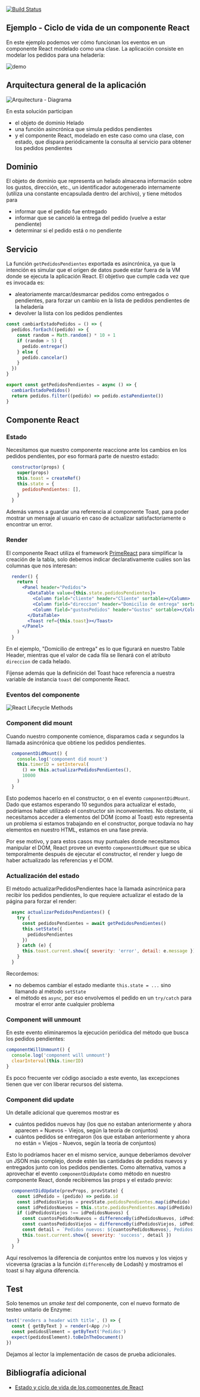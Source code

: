 
[![Build Status](https://travis-ci.com/uqbar-project/eg-heladeria-react.svg?branch=master)](https://travis-ci.com/uqbar-project/eg-heladeria-react)

## Ejemplo - Ciclo de vida de un componente React

En este ejemplo podemos ver cómo funcionan los eventos en un componente React modelado como una clase. La aplicación consiste en modelar los pedidos para una heladería:

![demo](./images/demo.gif)

## Arquitectura general de la aplicación

![Arquitectura - Diagrama](./images/Arquitectura.png)

En esta solución participan

- el objeto de dominio Helado
- una función asincrónica que simula pedidos pendientes
- y el componente React, modelado en este caso como una clase, con estado, que dispara periódicamente la consulta al servicio para obtener los pedidos pendientes

## Dominio

El objeto de dominio que representa un helado almacena información sobre los gustos, dirección, etc., un identificador autogenerado internamente (utiliza una constante encapsulada dentro del archivo), y tiene métodos para

- informar que el pedido fue entregado
- informar que se canceló la entrega del pedido (vuelve a estar pendiente)
- determinar si el pedido está o no pendiente

## Servicio

La función `getPedidosPendientes` exportada es asincrónica, ya que la intención es simular que el origen de datos puede estar fuera de la VM donde se ejecuta la aplicación React. El objetivo que cumple cada vez que es invocada es:

- aleatoriamente marcar/desmarcar pedidos como entregados o pendientes, para forzar un cambio en la lista de pedidos pendientes de la heladería
- devolver la lista con los pedidos pendientes

```js
const cambiarEstadoPedidos = () => {
  pedidos.forEach((pedido) => {
    const random = Math.random() * 10 + 1
    if (random > 5) {
      pedido.entregar()
    } else {
      pedido.cancelar()
    }
  })
}

export const getPedidosPendientes = async () => {
  cambiarEstadoPedidos()
  return pedidos.filter((pedido) => pedido.estaPendiente())
}
```

## Componente React

### Estado

Necesitamos que nuestro componente reaccione ante los cambios en los pedidos pendientes, por eso formará parte de nuestro estado:

```jsx
  constructor(props) {
    super(props)
    this.toast = createRef()
    this.state = {
      pedidosPendientes: [],
    }
  }
```

Además vamos a guardar una referencia al componente Toast, para poder mostrar un mensaje al usuario en caso de actualizar satisfactoriamente o encontrar un error.

### Render

El componente React utiliza el framework [PrimeReact](https://www.primefaces.org/primereact/) para simplificar la creación de la tabla, solo debemos indicar declarativamente cuáles son las columnas que nos interesan:

```jsx
  render() {
    return (
      <Panel header="Pedidos">
        <DataTable value={this.state.pedidosPendientes}>
          <Column field="cliente" header="Cliente" sortable></Column>
          <Column field="direccion" header="Domicilio de entrega" sortable></Column>
          <Column field="gustosPedidos" header="Gustos" sortable></Column>
        </DataTable>
        <Toast ref={this.toast}></Toast>
      </Panel>
    )
  }
```

En el ejemplo, "Domicilio de entrega" es lo que figurará en nuestro Table Header, mientras que el valor de cada fila se llenará con el atributo `direccion` de cada helado.

Fíjense además que la definición del Toast hace referencia a nuestra variable de instancia `toast` del componente React.

### Eventos del componente

![React Lifecycle Methods](./images/ReactLifecycle.png)

### Component did mount

Cuando nuestro componente comience, disparamos cada _x_ segundos la llamada asincrónica que obtiene los pedidos pendientes. 

```js
  componentDidMount() {
    console.log('component did mount')
    this.timerID = setInterval(
      () => this.actualizarPedidosPendientes(),
      10000
    )
  }
```

Esto podemos hacerlo en el constructor, o en el evento `componentDidMount`. Dado que estamos esperando 10 segundos para actualizar el estado, podríamos haber utilizado el constructor sin inconvenientes. No obstante, si necesitamos acceder a elementos del DOM (como al Toast) esto representa un problema si estamos trabajando en el constructor, porque todavía no hay elementos en nuestro HTML, estamos en una fase previa.

Por ese motivo, y para estos casos muy puntuales donde necesitamos manipular el DOM, React provee un evento `componentDidMount` que se ubica temporalmente después de ejecutar el constructor, el render y luego de haber actualizado las referencias y el DOM.

### Actualización del estado

El método actualizarPedidosPendientes hace la llamada asincrónica para recibir los pedidos pendientes, lo que requiere actualizar el estado de la página para forzar el render:

```js
  async actualizarPedidosPendientes() {
    try {
      const pedidosPendientes = await getPedidosPendientes()
      this.setState({
        pedidosPendientes
      })
    } catch (e) {
      this.toast.current.show({ severity: 'error', detail: e.message })
    }
  }
```

Recordemos:

- no debemos cambiar el estado mediante `this.state = ...` sino llamando al método `setState`
- el método es `async`, por eso envolvemos el pedido en un `try/catch` para mostrar el error ante cualquier problema

### Component will unmount

En este evento eliminaremos la ejecución periódica del método que busca los pedidos pendientes:

```js
componentWillUnmount() {
  console.log('component will unmount')
  clearInterval(this.timerID)
}
```

Es poco frecuente ver código asociado a este evento, las excepciones tienen que ver con liberar recursos del sistema.

### Component did update

Un detalle adicional que queremos mostrar es

- cuántos pedidos nuevos hay (los que no estaban anteriormente y ahora aparecen = Nuevos - Viejos, según la teoría de conjuntos)
- cuántos pedidos se entregaron (los que estaban anteriormente y ahora no están = Viejos - Nuevos, según la teoría de conjuntos)

Esto lo podríamos hacer en el mismo service, aunque deberíamos devolver un JSON más complejo, donde estén las cantidades de pedidos nuevos y entregados junto con los pedidos pendientes. Como alternativa, vamos a aprovechar el evento `componentDidUpdate` como método en nuestro componente React, donde recibiremos las props y el estado previo:

```js
  componentDidUpdate(prevProps, prevState) {
    const idPedido = (pedido) => pedido.id
    const idPedidosViejos = prevState.pedidosPendientes.map(idPedido)
    const idPedidosNuevos = this.state.pedidosPendientes.map(idPedido)
    if (idPedidosViejos !== idPedidosNuevos) {
      const cuantosPedidosNuevos = differenceBy(idPedidosNuevos, idPedidosViejos).length
      const cuantosPedidosViejos = differenceBy(idPedidosViejos, idPedidosNuevos).length
      const detail = `Pedidos nuevos: ${cuantosPedidosNuevos}, Pedidos despachados: ${cuantosPedidosViejos}`
      this.toast.current.show({ severity: 'success', detail })
    }
  }
```

Aquí resolvemos la diferencia de conjuntos entre los nuevos y los viejos y viceversa (gracias a la función `differenceBy` de Lodash) y mostramos el toast si hay alguna diferencia.

## Test

Solo tenemos un _smoke test_ del componente, con el nuevo formato de testeo unitario de Enzyme:

```js
test('renders a header with title', () => {
  const { getByText } = render(<App />)
  const pedidosElement = getByText('Pedidos')
  expect(pedidosElement).toBeInTheDocument()
})
```

Dejamos al lector la implementación de casos de prueba adicionales.

## Bibliografía adicional

- [Estado y ciclo de vida de los componentes de React](https://es.reactjs.org/docs/state-and-lifecycle.html)
